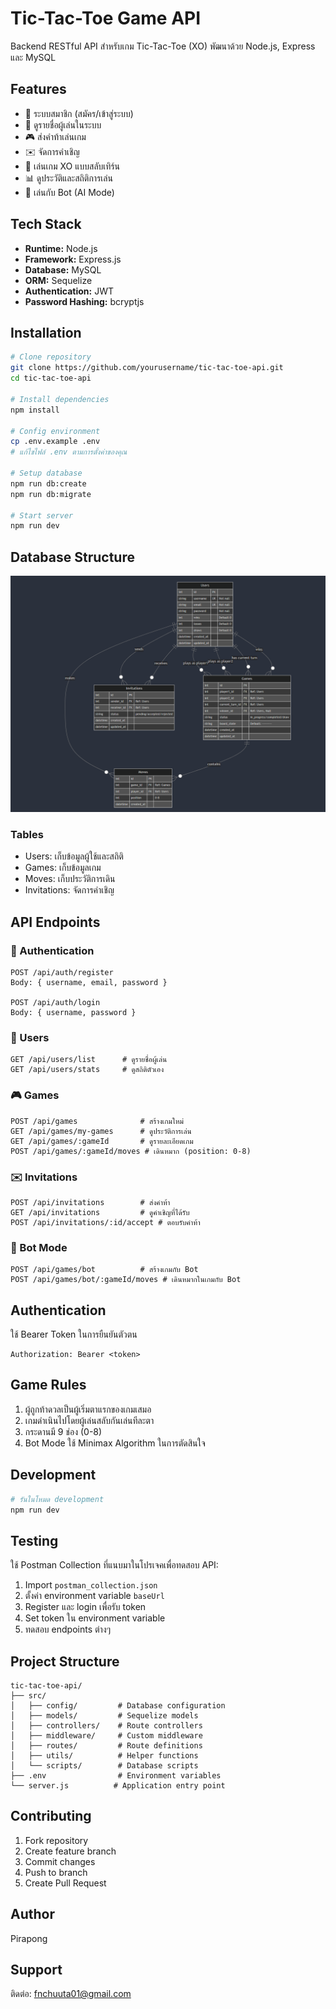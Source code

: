 # Tic-Tac-Toe Game API

Backend RESTful API สำหรับเกม Tic-Tac-Toe (XO) พัฒนาด้วย Node.js, Express และ MySQL

## Features

- 👥 ระบบสมาชิก (สมัคร/เข้าสู่ระบบ)
- 👀 ดูรายชื่อผู้เล่นในระบบ
- 🎮 ส่งคำท้าเล่นเกม
- ✉️ จัดการคำเชิญ
- 🎯 เล่นเกม XO แบบสลับเทิร์น
- 📊 ดูประวัติและสถิติการเล่น
- 🤖 เล่นกับ Bot (AI Mode)

## Tech Stack

- **Runtime:** Node.js
- **Framework:** Express.js
- **Database:** MySQL
- **ORM:** Sequelize
- **Authentication:** JWT
- **Password Hashing:** bcryptjs

## Installation

```bash
# Clone repository
git clone https://github.com/yourusername/tic-tac-toe-api.git
cd tic-tac-toe-api

# Install dependencies
npm install

# Config environment
cp .env.example .env
# แก้ไขไฟล์ .env ตามการตั้งค่าของคุณ

# Setup database
npm run db:create
npm run db:migrate

# Start server
npm run dev
```

## Database Structure

![ER Diagram](ER/ER.png)

### Tables
- Users: เก็บข้อมูลผู้ใช้และสถิติ
- Games: เก็บข้อมูลเกม
- Moves: เก็บประวัติการเดิน
- Invitations: จัดการคำเชิญ

## API Endpoints

### 🔐 Authentication
```http
POST /api/auth/register
Body: { username, email, password }

POST /api/auth/login
Body: { username, password }
```

### 👥 Users
```http
GET /api/users/list      # ดูรายชื่อผู้เล่น
GET /api/users/stats     # ดูสถิติตัวเอง
```

### 🎮 Games
```http
POST /api/games              # สร้างเกมใหม่
GET /api/games/my-games      # ดูประวัติการเล่น
GET /api/games/:gameId       # ดูรายละเอียดเกม
POST /api/games/:gameId/moves # เดินหมาก (position: 0-8)
```

### ✉️ Invitations
```http
POST /api/invitations        # ส่งคำท้า
GET /api/invitations         # ดูคำเชิญที่ได้รับ
POST /api/invitations/:id/accept # ตอบรับคำท้า
```

### 🤖 Bot Mode
```http
POST /api/games/bot          # สร้างเกมกับ Bot
POST /api/games/bot/:gameId/moves # เดินหมากในเกมกับ Bot
```

## Authentication

ใช้ Bearer Token ในการยืนยันตัวตน
```http
Authorization: Bearer <token>
```

## Game Rules

1. ผู้ถูกท้าดวลเป็นผู้เริ่มตาแรกของเกมเสมอ
2. เกมดำเนินไปโดยผู้เล่นสลับกันเล่นทีละตา
3. กระดานมี 9 ช่อง (0-8)
4. Bot Mode ใช้ Minimax Algorithm ในการตัดสินใจ

## Development

```bash
# รันในโหมด development
npm run dev
```

## Testing

ใช้ Postman Collection ที่แนบมาในโปรเจคเพื่อทดสอบ API:
1. Import `postman_collection.json`
2. ตั้งค่า environment variable `baseUrl`
3. Register และ login เพื่อรับ token
4. Set token ใน environment variable
5. ทดสอบ endpoints ต่างๆ

## Project Structure

```
tic-tac-toe-api/
├── src/
│   ├── config/         # Database configuration
│   ├── models/         # Sequelize models
│   ├── controllers/    # Route controllers
│   ├── middleware/     # Custom middleware
│   ├── routes/         # Route definitions
│   ├── utils/          # Helper functions
│   └── scripts/        # Database scripts
├── .env                # Environment variables
└── server.js          # Application entry point
```

## Contributing

1. Fork repository
2. Create feature branch
3. Commit changes
4. Push to branch
5. Create Pull Request

## Author
Pirapong

## Support
ติดต่อ: fnchuuta01@gmail.com